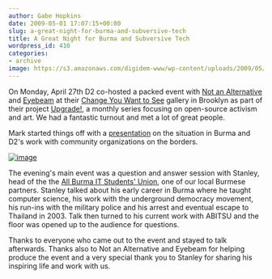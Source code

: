 ```yaml
---
author: Gabe Hopkins
date: 2009-05-01 17:07:15+00:00
slug: a-great-night-for-burma-and-subversive-tech
title: A Great Night for Burma and Subversive Tech
wordpress_id: 410
categories:
- archive
image: https://s3.amazonaws.com/digidem-www/wp-content/uploads/2009/05/dsc00815-300x225.jpg
---
```


On Monday, April 27th D2 co-hosted a packed event with [Not an Alternative](http://www.notanalternative.net/wordpress/) and [Eyebeam](http://eyebeam.org/) at their [Change You Want to See](http://thechangeyouwanttosee.com/) gallery in Brooklyn as part of their project [Upgrade!](http://upgrade.eyebeam.org/), a monthly series focusing on open-source activism and art. We had a fantastic turnout and met a lot of great people.

Mark started things off with a [presentation](https://www.slideshare.net/mbelinsky/subversive-technology-burmas-struggle-for-democracy) on the situation in Burma and D2's work with community organizations on the borders.

[![image](https://s3.amazonaws.com/digidem-www/wp-content/uploads/2009/05/dsc00815-300x225.jpg)](https://s3.amazonaws.com/digidem-www/wp-content/uploads/2009/05/dsc00815.jpg)

The evening's main event was a question and answer session with Stanley, head of the the [All Burma IT Students' Union](http://www.abitsu.org/), one of our local Burmese partners. Stanley talked about his early career in Burma where he taught computer science, his work with the underground democracy movement, his run-ins with the military police and his arrest and eventual escape to Thailand in 2003. Talk then turned to his current work with ABITSU and the floor was opened up to the audience for questions.

Thanks to everyone who came out to the event and stayed to talk afterwards. Thanks also to Not an Alternative and Eyebeam for helping produce the event and a very special thank you to Stanley for sharing his inspiring life and work with us.
